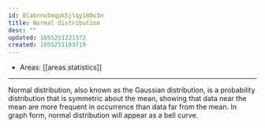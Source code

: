 ```yaml
---
id: 0labnnu5mqpk5jlqy100o3n
title: Normal distribution
desc: ""
updated: 1655251221372
created: 1655251183719
---
```


- Areas: [[areas.statistics]]

---

Normal distribution, also known as the Gaussian distribution, is a probability distribution that is symmetric about the mean, showing that data near the mean are more frequent in occurrence than data far from the mean. In graph form, normal distribution will appear as a bell curve.
